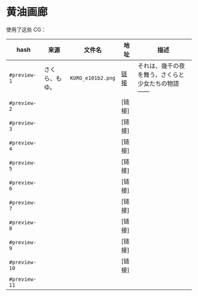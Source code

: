 # 黄油画廊

使用了这些 CG：

| hash          | 来源           | 文件名            | 地址                                                      | 描述                                             |
| ------------- | -------------- | ----------------- | --------------------------------------------------------- | ------------------------------------------------ |
| `#preview-1`  | さくら、もゆ。 | `KURO_e101b2.png` | [链接](https://7.dusays.com/2021/02/09/c0cc3a19bea97.png) | それは、幾千の夜を舞う，さくらと少女たちの物語—— |
| `#preview-2`  |                |                   | [链接]                                                    |                                                  |
| `#preview-3`  |                |                   | [链接]                                                    |                                                  |
| `#preview-4`  |                |                   | [链接]                                                    |                                                  |
| `#preview-5`  |                |                   | [链接]                                                    |                                                  |
| `#preview-6`  |                |                   | [链接]                                                    |                                                  |
| `#preview-7`  |                |                   | [链接]                                                    |                                                  |
| `#preview-8`  |                |                   | [链接]                                                    |                                                  |
| `#preview-9`  |                |                   | [链接]                                                    |                                                  |
| `#preview-10` |                |                   | [链接]                                                    |                                                  |
| `#preview-11` |                |                   |                                                           |                                                  |

